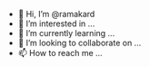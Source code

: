 - 👋 Hi, I’m @ramakard
- 👀 I’m interested in ...
- 🌱 I’m currently learning ...
- 💞️ I’m looking to collaborate on ...
- 📫 How to reach me ...

<!---
ramakard/ramakard is a ✨ special ✨ repository because its `README.md` (this file) appears on your GitHub profile.
You can click the Preview link to take a look at your changes.
--->
